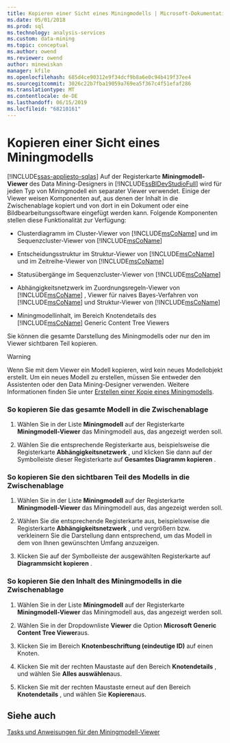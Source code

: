 ```yaml
---
title: Kopieren einer Sicht eines Miningmodells | Microsoft-Dokumentation
ms.date: 05/01/2018
ms.prod: sql
ms.technology: analysis-services
ms.custom: data-mining
ms.topic: conceptual
ms.author: owend
ms.reviewer: owend
author: minewiskan
manager: kfile
ms.openlocfilehash: 685d4ce90312e9f34dcf9b8a6e0c94b419f37ee4
ms.sourcegitcommit: 3026c22b7fba19059a769ea5f367c4f51efaf286
ms.translationtype: MT
ms.contentlocale: de-DE
ms.lasthandoff: 06/15/2019
ms.locfileid: "68210161"
---
```

# <a name="copy-a-view-of-a-mining-model"></a>Kopieren einer Sicht eines Miningmodells
[!INCLUDE[ssas-appliesto-sqlas](../../includes/ssas-appliesto-sqlas.md)]
  Auf der Registerkarte **Miningmodell-Viewer** des Data Mining-Designers in [!INCLUDE[ssBIDevStudioFull](../../includes/ssbidevstudiofull-md.md)] wird für jeden Typ von Miningmodell ein separater Viewer verwendet. Einige der Viewer weisen Komponenten auf, aus denen der Inhalt in die Zwischenablage kopiert und von dort in ein Dokument oder eine Bildbearbeitungssoftware eingefügt werden kann. Folgende Komponenten stellen diese Funktionalität zur Verfügung:  
  
-   Clusterdiagramm im Cluster-Viewer von [!INCLUDE[msCoName](../../includes/msconame-md.md)] und im Sequenzcluster-Viewer von [!INCLUDE[msCoName](../../includes/msconame-md.md)]  
  
-   Entscheidungsstruktur im Struktur-Viewer von [!INCLUDE[msCoName](../../includes/msconame-md.md)] und im Zeitreihe-Viewer von [!INCLUDE[msCoName](../../includes/msconame-md.md)]  
  
-   Statusübergänge im Sequenzcluster-Viewer von [!INCLUDE[msCoName](../../includes/msconame-md.md)]  
  
-   Abhängigkeitsnetzwerk im Zuordnungsregeln-Viewer von [!INCLUDE[msCoName](../../includes/msconame-md.md)] , Viewer für naives Bayes-Verfahren von [!INCLUDE[msCoName](../../includes/msconame-md.md)] und Struktur-Viewer von [!INCLUDE[msCoName](../../includes/msconame-md.md)]  
  
-   Miningmodellinhalt, im Bereich Knotendetails des [!INCLUDE[msCoName](../../includes/msconame-md.md)] Generic Content Tree Viewers  
  
 Sie können die gesamte Darstellung des Miningmodells oder nur den im Viewer sichtbaren Teil kopieren.  
  
> [!WARNING]  
>  Wenn Sie mit dem Viewer ein Modell kopieren, wird kein neues Modellobjekt erstellt. Um ein neues Modell zu erstellen, müssen Sie entweder den Assistenten oder den Data Mining-Designer verwenden. Weitere Informationen finden Sie unter [Erstellen einer Kopie eines Miningmodells](../../analysis-services/data-mining/make-a-copy-of-a-mining-model.md).  
  
### <a name="to-copy-the-complete-model-to-the-clipboard"></a>So kopieren Sie das gesamte Modell in die Zwischenablage  
  
1.  Wählen Sie in der Liste **Miningmodell** auf der Registerkarte **Miningmodell-Viewer** das Miningmodell aus, das angezeigt werden soll.  
  
2.  Wählen Sie die entsprechende Registerkarte aus, beispielsweise die Registerkarte **Abhängigkeitsnetzwerk** , und klicken Sie dann auf der Symbolleiste dieser Registerkarte auf **Gesamtes Diagramm kopieren** .  
  
### <a name="to-copy-the-visible-piece-of-the-model-to-the-clipboard"></a>So kopieren Sie den sichtbaren Teil des Modells in die Zwischenablage  
  
1.  Wählen Sie in der Liste **Miningmodell** auf der Registerkarte **Miningmodell-Viewer** das Miningmodell aus, das angezeigt werden soll.  
  
2.  Wählen Sie die entsprechende Registerkarte aus, beispielsweise die Registerkarte **Abhängigkeitsnetzwerk** , und vergrößern bzw. verkleinern Sie die Darstellung dann entsprechend, um das Modell in dem von Ihnen gewünschten Umfang anzuzeigen.  
  
3.  Klicken Sie auf der Symbolleiste der ausgewählten Registerkarte auf **Diagrammsicht kopieren** .  
  
### <a name="to-copy-the-mining-model-content-to-the-clipboard"></a>So kopieren Sie den Inhalt des Miningmodells in die Zwischenablage  
  
1.  Wählen Sie in der Liste **Miningmodell** auf der Registerkarte **Miningmodell-Viewer** das Miningmodell aus, das angezeigt werden soll.  
  
2.  Wählen Sie in der Dropdownliste **Viewer** die Option **Microsoft Generic Content Tree Viewer**aus.  
  
3.  Klicken Sie im Bereich **Knotenbeschriftung (eindeutige ID)** auf einen Knoten.  
  
4.  Klicken Sie mit der rechten Maustaste auf den Bereich **Knotendetails** , und wählen Sie **Alles auswählen**aus.  
  
5.  Klicken Sie mit der rechten Maustaste erneut auf den Bereich **Knotendetails** , und wählen Sie **Kopieren**aus.  
  
## <a name="see-also"></a>Siehe auch  
 [Tasks und Anweisungen für den Miningmodell-Viewer](../../analysis-services/data-mining/mining-model-viewer-tasks-and-how-tos.md)  
  
  

